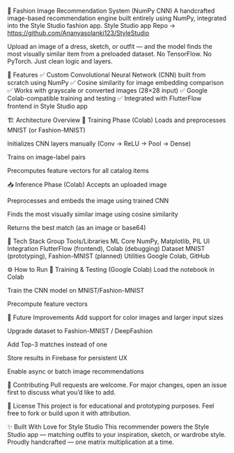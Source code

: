 🧠 Fashion Image Recommendation System (NumPy CNN)
A handcrafted image-based recommendation engine built entirely using NumPy, integrated into the Style Studio fashion app.
Style Studio app Repo → https://github.com/Ananyasolanki123/StyleStudio

Upload an image of a dress, sketch, or outfit — and the model finds the most visually similar item from a preloaded dataset.
No TensorFlow. No PyTorch. Just clean logic and layers.

🚀 Features
✅ Custom Convolutional Neural Network (CNN) built from scratch using NumPy
✅ Cosine similarity for image embedding comparison
✅ Works with grayscale or converted images (28×28 input)
✅ Google Colab-compatible training and testing
✅ Integrated with FlutterFlow frontend in Style Studio app

🏗️ Architecture Overview
🔧 Training Phase (Colab)
Loads and preprocesses MNIST (or Fashion-MNIST)

Initializes CNN layers manually (Conv → ReLU → Pool → Dense)

Trains on image-label pairs

Precomputes feature vectors for all catalog items

📥 Inference Phase (Colab)
Accepts an uploaded image

Preprocesses and embeds the image using trained CNN

Finds the most visually similar image using cosine similarity

Returns the best match (as an image or base64)

🧰 Tech Stack
Group	Tools/Libraries
ML Core	NumPy, Matplotlib, PIL
UI Integration	FlutterFlow (frontend), Colab (debugging)
Dataset	MNIST (prototyping), Fashion-MNIST (planned)
Utilities	Google Colab, GitHub

⚙️ How to Run
🧪 Training & Testing (Google Colab)
Load the notebook in Colab

Train the CNN model on MNIST/Fashion-MNIST

Precompute feature vectors

📌 Future Improvements
Add support for color images and larger input sizes

Upgrade dataset to Fashion-MNIST / DeepFashion

Add Top-3 matches instead of one

Store results in Firebase for persistent UX

Enable async or batch image recommendations

🤝 Contributing
Pull requests are welcome. For major changes, open an issue first to discuss what you’d like to add.

📄 License
This project is for educational and prototyping purposes. Feel free to fork or build upon it with attribution.

✨ Built With Love for Style Studio
This recommender powers the Style Studio app — matching outfits to your inspiration, sketch, or wardrobe style.
Proudly handcrafted — one matrix multiplication at a time.

